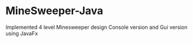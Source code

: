 # MineSweeper-Java
Implemented 4 level Minesweeper design
Console version and Gui version using JavaFx
